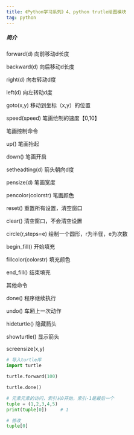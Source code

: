 ```yaml
---
title: 《Python学习系列》4、python trutle绘图模块
tag: python
---
```


##### 简介



forward(d)  	向前移动d长度

backward(d)	向后移动d长度

right(d)		向右转动d度

left(d)		向左转动d度

goto(x,y)		移动到坐标（x,y）的位置

speed(speed)	笔画绘制的速度【0,10】



笔画控制命令

up()			笔画抬起

down()		笔画开启

setheadting(d)  箭头朝向d度

pensize(d)	笔画宽度	 	

pencolor(colorstr)	笔画颜色

reset()	重置所有设置，清空窗口

clear()	清空窗口，不会清空设置

circle(r,steps=e)	绘制一个圆形，r为半径，e为次数

begin_fill()	开始填充

fillcolor(colorstr)	填充颜色

end_fill()		结束填充



其他命令

done()	程序继续执行

undo()	车厢上一次动作

hideturtle()	隐藏箭头

showturtle()  显示箭头

screensize(x,y)



```python
# 导入turtle库
import turtle

turtle.forward(100)

turtle.done()
```



```python
# 元素元素的访问，索引从0开始，索引-1是最后一个
tuple = (1,2,3,4,5)
print(tuple[0])		# 1

# 修改
tuple[0]
```

